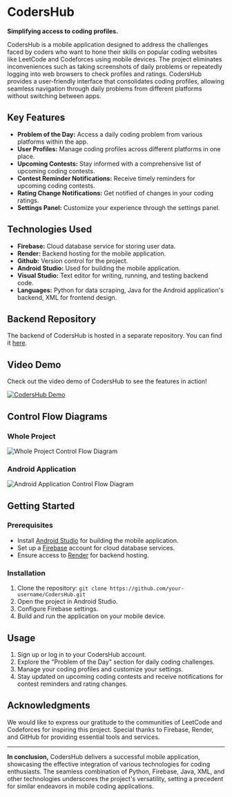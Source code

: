 # CodersHub

**Simplifying access to coding profiles.**

CodersHub is a mobile application designed to address the challenges faced by coders who want to hone their skills on popular coding websites like LeetCode and Codeforces using mobile devices. The project eliminates inconveniences such as taking screenshots of daily problems or repeatedly logging into web browsers to check profiles and ratings. CodersHub provides a user-friendly interface that consolidates coding profiles, allowing seamless navigation through daily problems from different platforms without switching between apps.

## Key Features

- **Problem of the Day:** Access a daily coding problem from various platforms within the app.
- **User Profiles:** Manage coding profiles across different platforms in one place.
- **Upcoming Contests:** Stay informed with a comprehensive list of upcoming coding contests.
- **Contest Reminder Notifications:** Receive timely reminders for upcoming coding contests.
- **Rating Change Notifications:** Get notified of changes in your coding ratings.
- **Settings Panel:** Customize your experience through the settings panel.

## Technologies Used

- **Firebase:** Cloud database service for storing user data.
- **Render:** Backend hosting for the mobile application.
- **Github:** Version control for the project.
- **Android Studio:** Used for building the mobile application.
- **Visual Studio:** Text editor for writing, running, and testing backend code.
- **Languages:** Python for data scraping, Java for the Android application's backend, XML for frontend design.

## Backend Repository

The backend of CodersHub is hosted in a separate repository. You can find it [here](https://github.com/your-username/CodersHub-Backend).

## Video Demo

Check out the video demo of CodersHub to see the features in action!

[![CodersHub Demo](link_to_demo_thumbnail_image)](link_to_demo_video)

## Control Flow Diagrams

### Whole Project

![Whole Project Control Flow Diagram](link_to_whole_project_diagram_image)

### Android Application

![Android Application Control Flow Diagram](link_to_android_app_diagram_image)

## Getting Started

### Prerequisites

- Install [Android Studio](https://developer.android.com/studio) for building the mobile application.
- Set up a [Firebase](https://firebase.google.com/) account for cloud database services.
- Ensure access to [Render](https://render.com/) for backend hosting.

### Installation

1. Clone the repository: `git clone https://github.com/your-username/CodersHub.git`
2. Open the project in Android Studio.
3. Configure Firebase settings.
4. Build and run the application on your mobile device.

## Usage

1. Sign up or log in to your CodersHub account.
2. Explore the "Problem of the Day" section for daily coding challenges.
3. Manage your coding profiles and customize your settings.
4. Stay updated on upcoming coding contests and receive notifications for contest reminders and rating changes.

## Acknowledgments

We would like to express our gratitude to the communities of LeetCode and Codeforces for inspiring this project. Special thanks to Firebase, Render, and GitHub for providing essential tools and services.

---

**In conclusion,** CodersHub delivers a successful mobile application, showcasing the effective integration of various technologies for coding enthusiasts. The seamless combination of Python, Firebase, Java, XML, and other technologies underscores the project's versatility, setting a precedent for similar endeavors in mobile coding applications.

